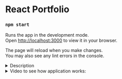 # React Portfolio

### `npm start`

Runs the app in the development mode.\
Open [http://localhost:3000](http://localhost:3000) to view it in your browser.

The page will reload when you make changes.\
You may also see any lint errors in the console.


<details><summary> Description </summary>
  <h1> Acceptance Criteria </h1>
   <ul>
  <li> GIVEN a single-page application portfolio for a web developer
<li> WHEN I load the portfolio
<li> THEN I am presented with a page containing a header, a section for content, and a footer
<li> WHEN I view the header
<li> THEN I am presented with the developer's name and navigation with titles corresponding to different sections of the portfolio
<li> WHEN I view the navigation titles
<li> THEN I am presented with the titles About Me, Portfolio, Contact, and Resume, and the title corresponding to the current section is highlighted
<li> WHEN I click on a navigation title
<li> THEN I am presented with the corresponding section below the navigation without the page reloading and that title is highlighted
<li> WHEN I load the portfolio the first time
<li> THEN the About Me title and section are selected by default
<li> WHEN I am presented with the About Me section
<li> THEN I see a recent photo or avatar of the developer and a short bio about them
<li> WHEN I am presented with the Portfolio section
<li> THEN I see titled images of six of the developer’s applications with links to both the deployed applications and the corresponding GitHub repository
<li> WHEN I am presented with the Contact section
<li> THEN I see a contact form with fields for a name, an email address, and a message
<li> WHEN I move my cursor out of one of the form fields without entering text
<li> THEN I receive a notification that this field is required
<li> WHEN I enter text into the email address field
<li> THEN I receive a notification if I have entered an invalid email address
<li> WHEN I am presented with the Resume section
<li> THEN I see a link to a downloadable resume and a list of the developer’s proficiencies
<li> WHEN I view the footer
<li> THEN I am presented with text or icon links to the developer’s GitHub and LinkedIn profiles, and their profile on a third platform (Stack Overflow, Twitter) 
   </ul></details>
  
<details><summary> Video to see how application works: </summary>
  https://drive.google.com/file/d/1u2-oRjHZeAjPJXeEm4c8pBosS400RLxZ/view
  </details>

